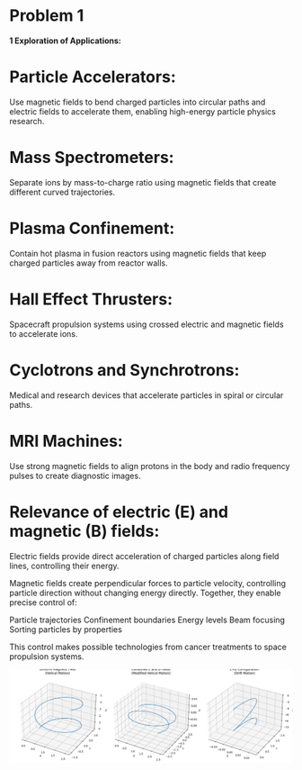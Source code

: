 # Problem 1

**1 Exploration of Applications:**

# Particle Accelerators:
 Use magnetic fields to bend charged particles into circular paths and electric fields to accelerate them, enabling high-energy particle physics research.

# Mass Spectrometers:
Separate ions by mass-to-charge ratio using magnetic fields that create different curved trajectories.

# Plasma Confinement:
Contain hot plasma in fusion reactors using magnetic fields that keep charged particles away from reactor walls.

# Hall Effect Thrusters:
 Spacecraft propulsion systems using crossed electric and magnetic fields to accelerate ions.

# Cyclotrons and Synchrotrons:
 Medical and research devices that accelerate particles in spiral or circular paths.

# MRI Machines:
 Use strong magnetic fields to align protons in the body and radio frequency pulses to create diagnostic images.

# Relevance of electric (E) and magnetic (B) fields:
Electric fields provide direct acceleration of charged particles along field lines, controlling their energy.

Magnetic fields create perpendicular forces to particle velocity, controlling particle direction without changing energy directly.
Together, they enable precise control of:

Particle trajectories
Confinement boundaries
Energy levels
Beam focusing
Sorting particles by properties

This control makes possible technologies from cancer treatments to space propulsion systems.



![alt text](image.png)
